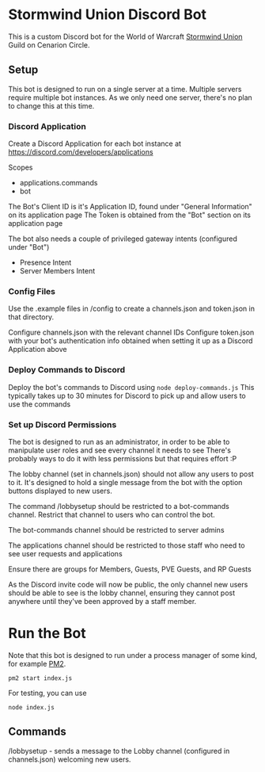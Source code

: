# Stormwind Union Discord Bot

This is a custom Discord bot for the World of Warcraft [Stormwind Union](https://stormwindunion.shivtr.com/) Guild on Cenarion Circle.

## Setup

This bot is designed to run on a single server at a time.  Multiple servers require multiple bot instances.  As we only need one server, there's no plan to change this at this time.

### Discord Application

Create a Discord Application for each bot instance at https://discord.com/developers/applications  

Scopes
- applications.commands
- bot

The Bot's Client ID is it's Application ID, found under "General Information" on its application page
The Token is obtained from the "Bot" section on its application page

The bot also needs a couple of privileged gateway intents (configured under "Bot")
- Presence Intent
- Server Members Intent

### Config Files

Use the .example files in /config to create a channels.json and token.json in that directory.

Configure channels.json with the relevant channel IDs
Configure token.json with your bot's authentication info obtained when setting it up as a Discord Application above

### Deploy Commands to Discord

Deploy the bot's commands to Discord using
```node deploy-commands.js```
This typically takes up to 30 minutes for Discord to pick up and allow users to use the commands

### Set up Discord Permissions

The bot is designed to run as an administrator, in order to be able to manipulate user roles and see every channel it needs to see
There's probably ways to do it with less permissions but that requires effort :P   

The lobby channel (set in channels.json) should not allow any users to post to it.  It's designed to hold a single message from the bot with the option buttons displayed to new users.

The command /lobbysetup should be restricted to a bot-commands channel.  Restrict that channel to users who can control the bot.

The bot-commands channel should be restricted to server admins

The applications channel should be restricted to those staff who need to see user requests and applications

Ensure there are groups for Members, Guests, PVE Guests, and RP Guests

As the Discord invite code will now be public, the only channel new users should be able to see is the lobby channel, ensuring they cannot post anywhere until they've been approved by a staff member.

# Run the Bot

Note that this bot is designed to run under a process manager of some kind, for example [PM2](https://pm2.keymetrics.io/).

```pm2 start index.js```

For testing, you can use

```node index.js```

## Commands

/lobbysetup - sends a message to the Lobby channel (configured in channels.json) welcoming new users.





